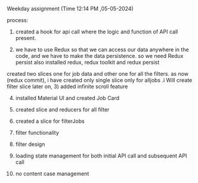 Weekday assignment (Time 12:14 PM ,05-05-2024)



process:
1) created a hook for api call where the logic and function of API call present. 

2) we have to use Redux so that we can access our data anywhere in the code, and we have to make the data persistence. so we need Redux persist also 
 installed redux, redux toolkit and redux persist

  created two slices one for job data and other one for all the filters.
  as now (redux commit), i have created only single slice only for alljobs .i Will create filter slice later on, 
 3)  added infinite scroll feature

  4) installed Material UI and created Job Card

  5) created slice and reducers for all filter 

  6) created a slice for filterJobs 

  7) filter functionality 

  8) filter design

  9) loading state management for both initial API call and subsequent API call

  10) no content case management